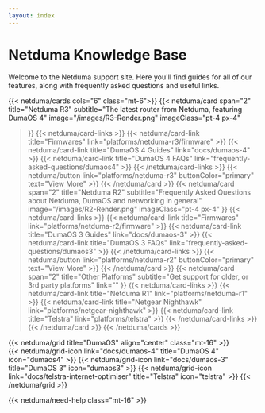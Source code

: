 ```yaml
---
layout: index
---
```


<!-- markdownlint-disable-next-line MD041 -->
<div class="my-16 container mx-auto max-w-screen-sm text-center flex flex-col gap-4">
  <h1 class="text-5xl tracking-wide">Netduma Knowledge Base</h1>
  <div class="text-text-secondary tracking-wide">Welcome to the Netduma support site. Here you'll find guides for all of our features, along with frequently asked questions and useful links.</div>
</div>


<!--
<div class="text-center flex flex-col items-center gap-4 my-16">
  <label for="search" class="text-2xl font-semibold tracking-wide">Search for Topics</label>
 <input class="max-w-xl w-full rounded-md grow py-2 px-3 shadow-sm focus:outline-none" placeholder="Search Knowledge Base" type="text" name="search"/>
</div>
-->

{{< netduma/cards cols="6" class="mt-6">}}
  {{< netduma/card
    span="2" 
    title="Netduma R3" 
    subtitle="The latest router from Netduma, featuring DumaOS 4" 
    image="/images/R3-Render.png"
    imageClass="pt-4 px-4"
  >}}
    {{< netduma/card-links >}}
      {{< netduma/card-link title="Firmwares" link="platforms/netduma-r3/firmware" >}}
      {{< netduma/card-link title="DumaOS 4 Guides" link="docs/dumaos-4" >}}
      {{< netduma/card-link title="DumaOS 4 FAQs" link="frequently-asked-questions/dumaos4" >}}
    {{< /netduma/card-links >}}
    {{< netduma/button link="platforms/netduma-r3" buttonColor="primary" text="View More" >}}
  {{< /netduma/card >}}
  {{< netduma/card
    span="2" 
    title="Netduma R2" 
    subtitle="Frequently Asked Questions about Netduma, DumaOS and networking in general"
    image="/images/R2-Render.png"
    imageClass="pt-4 px-4"
  >}}
    {{< netduma/card-links >}}
      {{< netduma/card-link title="Firmwares" link="platforms/netduma-r2/firmware" >}}
      {{< netduma/card-link title="DumaOS 3 Guides" link="docs/dumaos-3" >}}
      {{< netduma/card-link title="DumaOS 3 FAQs" link="frequently-asked-questions/dumaos3" >}}
    {{< /netduma/card-links >}}
    {{< netduma/button link="platforms/netduma-r2" buttonColor="primary" text="View More" >}}
  {{< /netduma/card >}}
  {{< netduma/card
    span="2" 
    title="Other Platforms" 
    subtitle="Get support for older, or 3rd party platforms" 
    link=""
  >}}
    {{< netduma/card-links >}}
      {{< netduma/card-link title="Netduma R1" link="platforms/netduma-r1" >}}
      {{< netduma/card-link title="Netgear Nighthawk" link="platforms/netgear-nighthawk" >}}
      {{< netduma/card-link title="Telstra" link="platforms/telstra" >}}
    {{< /netduma/card-links >}}
  {{< /netduma/card >}}
{{< /netduma/cards >}}

{{< netduma/grid title="DumaOS" align="center" class="mt-16" >}}  
  {{< netduma/grid-icon link="docs/dumaos-4" title="DumaOS 4" icon="dumaos4" >}}
  {{< netduma/grid-icon link="docs/dumaos-3" title="DumaOS 3" icon="dumaos3" >}}
  {{< netduma/grid-icon link="docs/telstra-internet-optimiser" title="Telstra" icon="telstra" >}}
{{< /netduma/grid >}}

{{< netduma/need-help class="mt-16" >}}
